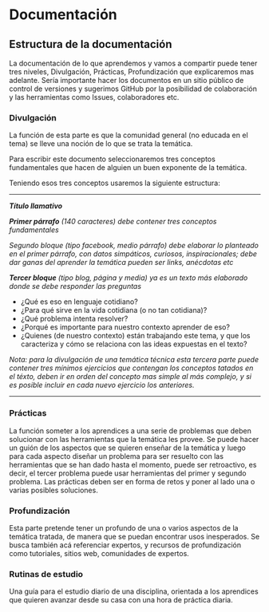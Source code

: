 # Documentación

## Estructura de la documentación
La documentación de lo que aprendemos y vamos a compartir puede tener tres
niveles, Divulgación, Prácticas, Profundización que explicaremos mas adelante.
Sería importante hacer los documentos en un sitio público de control de
versiones y sugerimos GitHub por la posibilidad de colaboración y las
herramientas como Issues, colaboradores etc.

### Divulgación
La función de esta parte es que la comunidad general (no educada en el tema)
se lleve una noción de lo que se trata la temática.

Para escribir este documento seleccionaremos tres conceptos fundamentales que 
hacen de alguien un buen exponente de la temática.

Teniendo esos tres conceptos usaremos la siguiente estructura:

---

*___Título llamativo___*

*___Primer párrafo___ (140 caracteres) debe contener  tres conceptos fundamentales*

*Segundo bloque (tipo facebook, medio párrafo) debe elaborar lo planteado en el primer párrafo, con datos
simpáticos, curiosos, inspiracionales; debe dar ganas del aprender la temática
pueden ser links, anécdotas etc*

*___Tercer bloque___ (tipo blog, página y media) ya es un texto más elaborado donde se debe responder las preguntas*
* ¿Qué es eso en lenguaje cotidiano?
* ¿Para qué sirve en la vida cotidiana (o no tan cotidiana)?
* ¿Qué problema intenta resolver?
* ¿Porqué es importante para nuestro contexto aprender de eso?
* ¿Quienes (de nuestro contexto) están trabajando este tema, y que los
caracteriza y cómo se relaciona con las ideas expuestas en el texto?

*Nota: para la divulgación de una temática técnica esta tercera parte puede contener tres mínimos ejercicios que contengan los  conceptos tatados en el téxto, deben ir en orden del concepto mas simple al más complejo, y si es posible incluir en cada nuevo ejercicio los anteriores.*

---

### Prácticas
La función someter a los aprendices a una serie de problemas que deben solucionar
con las herramientas que la temática les provee.
Se puede hacer un guión de los aspectos que se quieren enseñar de la temática
y luego para cada aspecto diseñar un problema para ser resuelto con las
herramientas que se han dado hasta el momento, puede ser retroactivo,
es decir, el tercer problema puede usar herramientas del primer y segundo
problema.
Las prácticas deben ser en forma de retos y poner al lado una o varias posibles soluciones.

### Profundización
Esta parte pretende tener un profundo de una o varios aspectos de la temática
tratada, de manera que se puedan encontrar usos inesperados.
Se busca también acá referenciar expertos, y recursos de profundización como
tutoriales, sitios web, comunidades de expertos.

### Rutinas de estudio
Una guía para el estudio diario de una disciplina, orientada a los aprendices que 
quieren avanzar desde su casa con una hora de práctica diaria.



